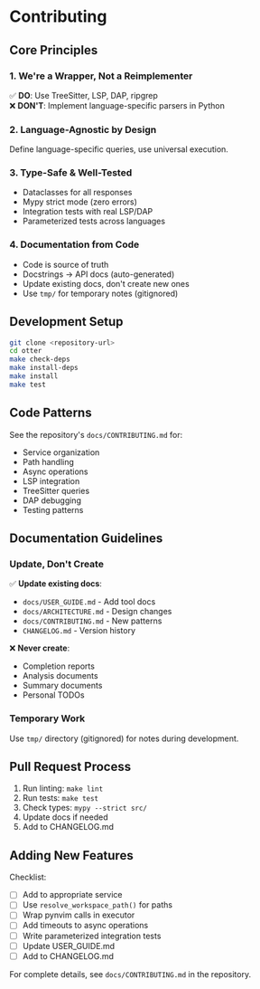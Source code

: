 # Contributing

## Core Principles

### 1. We're a Wrapper, Not a Reimplementer

✅ **DO**: Use TreeSitter, LSP, DAP, ripgrep  
❌ **DON'T**: Implement language-specific parsers in Python

### 2. Language-Agnostic by Design

Define language-specific queries, use universal execution.

### 3. Type-Safe & Well-Tested

- Dataclasses for all responses
- Mypy strict mode (zero errors)
- Integration tests with real LSP/DAP
- Parameterized tests across languages

### 4. Documentation from Code

- Code is source of truth
- Docstrings → API docs (auto-generated)
- Update existing docs, don't create new ones
- Use `tmp/` for temporary notes (gitignored)

## Development Setup

```bash
git clone <repository-url>
cd otter
make check-deps
make install-deps
make install
make test
```

## Code Patterns

See the repository's `docs/CONTRIBUTING.md` for:
- Service organization
- Path handling
- Async operations
- LSP integration
- TreeSitter queries
- DAP debugging
- Testing patterns

## Documentation Guidelines

### Update, Don't Create

✅ **Update existing docs**:
- `docs/USER_GUIDE.md` - Add tool docs
- `docs/ARCHITECTURE.md` - Design changes
- `docs/CONTRIBUTING.md` - New patterns
- `CHANGELOG.md` - Version history

❌ **Never create**:
- Completion reports
- Analysis documents
- Summary documents
- Personal TODOs

### Temporary Work

Use `tmp/` directory (gitignored) for notes during development.

## Pull Request Process

1. Run linting: `make lint`
2. Run tests: `make test`
3. Check types: `mypy --strict src/`
4. Update docs if needed
5. Add to CHANGELOG.md

## Adding New Features

Checklist:
- [ ] Add to appropriate service
- [ ] Use `resolve_workspace_path()` for paths
- [ ] Wrap pynvim calls in executor
- [ ] Add timeouts to async operations
- [ ] Write parameterized integration tests
- [ ] Update USER_GUIDE.md
- [ ] Add to CHANGELOG.md

For complete details, see `docs/CONTRIBUTING.md` in the repository.


